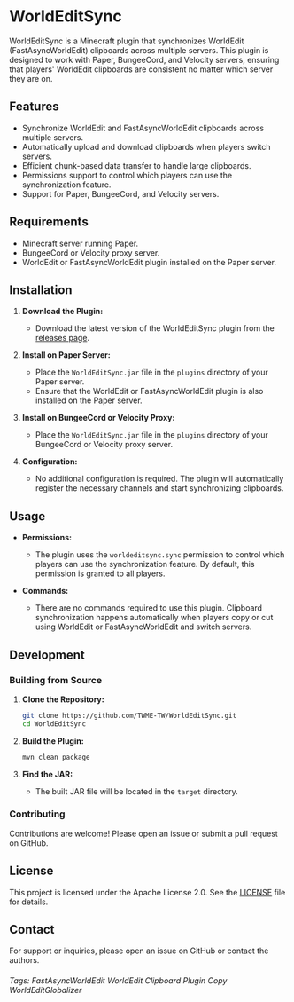 # WorldEditSync

WorldEditSync is a Minecraft plugin that synchronizes WorldEdit (FastAsyncWorldEdit) clipboards across multiple servers. This plugin is designed to work with Paper, BungeeCord, and Velocity servers, ensuring that players' WorldEdit clipboards are consistent no matter which server they are on.

## Features

- Synchronize WorldEdit and FastAsyncWorldEdit clipboards across multiple servers.
- Automatically upload and download clipboards when players switch servers.
- Efficient chunk-based data transfer to handle large clipboards.
- Permissions support to control which players can use the synchronization feature.
- Support for Paper, BungeeCord, and Velocity servers.

## Requirements

- Minecraft server running Paper.
- BungeeCord or Velocity proxy server.
- WorldEdit or FastAsyncWorldEdit plugin installed on the Paper server.

## Installation

1. **Download the Plugin:**
   - Download the latest version of the WorldEditSync plugin from the [releases page](https://github.com/TWME-TW/WorldEditSync/releases).

2. **Install on Paper Server:**
   - Place the `WorldEditSync.jar` file in the `plugins` directory of your Paper server.
   - Ensure that the WorldEdit or FastAsyncWorldEdit plugin is also installed on the Paper server.

3. **Install on BungeeCord or Velocity Proxy:**
   - Place the `WorldEditSync.jar` file in the `plugins` directory of your BungeeCord or Velocity proxy server.

4. **Configuration:**
   - No additional configuration is required. The plugin will automatically register the necessary channels and start synchronizing clipboards.

## Usage

- **Permissions:**
  - The plugin uses the `worldeditsync.sync` permission to control which players can use the synchronization feature. By default, this permission is granted to all players.

- **Commands:**
  - There are no commands required to use this plugin. Clipboard synchronization happens automatically when players copy or cut using WorldEdit or FastAsyncWorldEdit and switch servers.

## Development

### Building from Source

1. **Clone the Repository:**
   ```sh
   git clone https://github.com/TWME-TW/WorldEditSync.git
   cd WorldEditSync
   ```

2. **Build the Plugin:**
   ```sh
   mvn clean package
   ```

3. **Find the JAR:**
   - The built JAR file will be located in the `target` directory.

### Contributing

Contributions are welcome! Please open an issue or submit a pull request on GitHub.

## License

This project is licensed under the Apache License 2.0. See the [LICENSE](LICENSE) file for details.

## Contact

For support or inquiries, please open an issue on GitHub or contact the authors.

###### Tags: FastAsyncWorldEdit WorldEdit Clipboard Plugin Copy WorldEditGlobalizer
